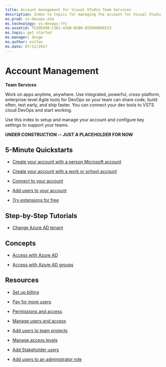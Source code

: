```yaml
---
title: Account management for Visual STudio Team Services  
description: Index to topics for managing the account for Visual Studio Team Services (VSTS)
ms.prod: vs-devops-alm
ms.technology: vs-devops-tfs
ms.assetid: 753DE499-C3D1-426B-B2B0-855D99669223
ms.topic: get started
ms.manager: douge
ms.author: estfan
ms.date: 07/12/2017
---
```


# Account Management 

**Team Services**

Work on apps anytime, anywhere. Use integrated, powerful, cross-platform, enterprise-level Agile tools for DevOps 
so your team can share code, build often, test early, and ship faster.  You can connect your dev tools to VSTS cloud 
DevOps and start working. 

Use this index to setup and manage your account and configure key settings to support your teams. 


  

**UNDER CONSTRUCTION -- JUST A PLACEHOLDER FOR NOW**



## 5-Minute Quickstarts  

* [Create your account with a person Microsoft account](create-account-with-work-school.md)

* [Create your account with a work or school account](create-account-with-work-school.md)

* [Connect to your account](connect-to-visual-studio-team-services.md)

* [Add users to your account](add-account-users-from-user-hub.md)

* [Try extensions for free](../billing/try-additional-features-vs.md)


## Step-by-Step Tutorials

* [Change Azure AD tenant](change-azure-active-directory-team-services-account.md)


## Concepts 

* [Access with Azure AD](access-with-azure-ad.md)

* [Access with Azure AD groups](manage-azure-active-directory-groups-visual-studio-team-services.md)
 
 
## Resources 

* [Set up billing](../billing/set-up-billing-for-your-account-vs.md)

* [Pay for more users](../billing/buy-basic-access-add-team-services-users.md)

* [Permissions and access](../security/permissions-access.md). 

* [Manage users and access](add-account-users-assign-access-levels-team-services.md)

* [Add users to team projects](add-team-members-vs.md)

* [Manage access levels](../security/change-access-levels.md)

* [Add Stakeholder users](../security/change-access-levels.md)

* [Add users to an administrator role](add-administrator-tfs.md)

